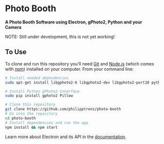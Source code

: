 # Photo Booth

**A Photo Booth Software using Electron, gPhoto2, Python and your Camera**

NOTE: Still under development, this is not yet working!

## To Use

To clone and run this repository you'll need [Git](https://git-scm.com) and [Node.js](https://nodejs.org/en/download/) (which comes with [npm](http://npmjs.com)) installed on your computer. From your command line:

```bash
# Install needed dependencies
sudo apt-get install libgphoto2-6 libgphoto2-dev libgphoto2-port10 python-dev python-pip libjpeg-dev

# Install Python gPhoto2 Interface
sudo pip install gphoto2 Pillow

# Clone this repository
git clone https://github.com/philipptrenz/photo-booth
# Go into the repository
cd photo-booth
# Install dependencies and run the app
npm install && npm start
```

Learn more about Electron and its API in the [documentation](http://electron.atom.io/docs/latest).
